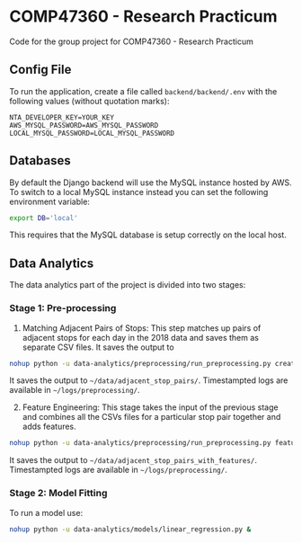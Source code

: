 # COMP47360 - Research Practicum
Code for the group project for COMP47360 - Research Practicum

## Config File
To run the application, create a file called `backend/backend/.env` with the following values (without quotation marks):
```
NTA_DEVELOPER_KEY=YOUR_KEY
AWS_MYSQL_PASSWORD=AWS_MYSQL_PASSWORD
LOCAL_MYSQL_PASSWORD=LOCAL_MYSQL_PASSWORD
```

## Databases
By default the Django backend will use the MySQL instance hosted by AWS. To switch to a local MySQL instance instead you can set the following environment variable:
```bash
export DB='local'
```
This requires that the MySQL database is setup correctly on the local host.

## Data Analytics
The data analytics part of the project is divided into two stages:

### Stage 1: Pre-processing
1. Matching Adjacent Pairs of Stops: This step matches up pairs of adjacent stops
for each day in the 2018 data and saves them as separate CSV files. It saves the output to 

```bash
nohup python -u data-analytics/preprocessing/run_preprocessing.py create_adjacent_stop_pairs &
```

It saves the output to ``~/data/adjacent_stop_pairs/``. Timestampted logs are available in 
``~/logs/preprocessing/``.

2. Feature Engineering: This stage takes the input of the previous stage and combines all the
CSVs files for a particular stop pair together and adds features.

```bash
nohup python -u data-analytics/preprocessing/run_preprocessing.py features &
```

It saves the output to ``~/data/adjacent_stop_pairs_with_features/``. Timestampted logs are available in 
``~/logs/preprocessing/``.

### Stage 2: Model Fitting
To run a model use:
```bash
nohup python -u data-analytics/models/linear_regression.py &
```
